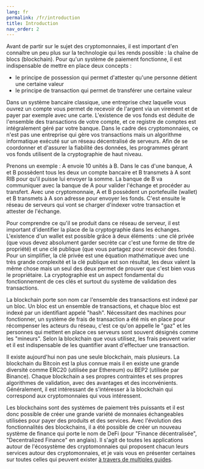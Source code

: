 ```yaml
---
lang: fr
permalink: /fr/introduction
title: Introduction
nav_order: 2
---
```


Avant de partir sur le sujet des cryptomonnaies, il est important d'en connaître un peu plus sur la technologie qui les rends possible : la chaîne de blocs (blockchain). Pour qu'un système de paiement fonctionne, il est indispensable de mettre en place deux concepts :
- le principe de possession qui permet d'attester qu'une personne détient une certaine valeur
- le principe de transaction qui permet de transférer une certaine valeur

Dans un système bancaire classique, une entreprise chez laquelle vous ouvrez un compte vous permet de recevoir de l'argent via un virement et de payer par exemple avec une carte. L'existence de vos fonds est déduite de l'ensemble des transactions de votre compte, et ce registre de comptes est intégralement géré par votre banque. Dans le cadre des cryptomonnaies, ce n'est pas une entreprise qui gère vos transactions mais un algorithme informatique exécuté sur un réseau décentralisé de serveurs. Afin de se coordonner et d'assurer la fiabilité des données, les programmes gérant vos fonds utilisent de la cryptographie de haut niveau.

Prenons un exemple : A envoie 10 unités à B. Dans le cas d'une banque, A et B possèdent tous les deux un compte bancaire et B transmets à A sont RIB pour qu'il puisse lui envoyer la somme. La banque de B va communiquer avec la banque de A pour valider l'échange et procéder au transfert. Avec une cryptomonnaie, A et B possèdent un portefeuille (wallet) et B transmets à A son adresse pour envoyer les fonds. C'est ensuite le réseau de serveurs qui vont se charger d'indexer votre transaction et attester de l'échange.

Pour comprendre ce qu'il se produit dans ce réseau de serveur, il est important d'identifier la place de la cryptographie dans les échanges. L'existence d'un wallet est possible grâce à deux éléments : une clé privée (que vous devez absolument garder secrète car c'est une forme de titre de propriété) et une clé publique (que vous partagez pour recevoir des fonds). Pour un simplifier, la clé privée est une équation mathématique avec une très grande complexité et la clé publique est son résultat, les deux valent la même chose mais un seul des deux permet de prouver que c'est bien vous le propriétaire. La cryptographie est un aspect fondamental du fonctionnement de ces clés et surtout du système de validation des transactions.

La blockchain porte son nom car l'ensemble des transactions est indexé par un bloc. Un bloc est un ensemble de transactions, et chaque bloc est indexé par un identifiant appelé "hash". Nécessitant des machines pour fonctionner, un système de frais de transaction a été mis en place pour récompenser les acteurs du réseau, c'est ce qu'on appelle le "gaz" et les personnes qui mettent en place ces serveurs sont souvent désignés comme les "mineurs". Selon la blockchain que vous utilisez, les frais peuvent varier et il est indispensable de les quantifier avant d'effectuer une transaction.

Il existe aujourd'hui non pas une seule blockchain, mais plusieurs. La blockchain du Bitcoin est la plus connue mais il en existe une grande diversité comme ERC20 (utilisée par Ethereum) ou BEP2 (utilisée par Binance). Chaque blockchain a ses propres contraintes et ses propres algorithmes de validation, avec des avantages et des inconvénients. Généralement, il est intéressant de s'intéresser à la blockchain qui correspond aux cryptomonnaies qui vous intéressent.

Les blockchains sont des systèmes de paiement très puissants et il est donc possible de créer une grande variété de monnaies échangeables utilisées pour payer des produits et des services. Avec l'évolution des fonctionnalités des blockchains, il a été possible de créer un nouveau système de finance qui porte le nom de DeFi (pour "Finance décentralisée", "Decentralized Finance" en anglais). Il s'agit de toutes les applications autour de l'écosystème des cryptomonnaies qui proposent chacun leurs services autour des cryptomonnaies, et je vais vous en présenter certaines sur toutes celles qui peuvent exister [à travers de multiples guides](/fr/guides/).
